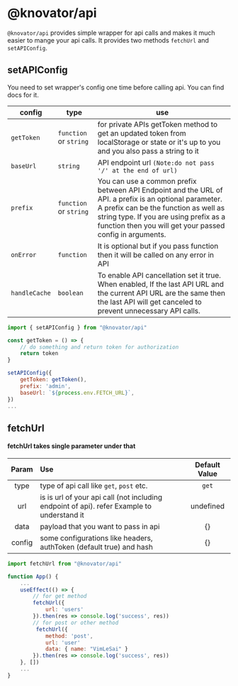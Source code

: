 # @knovator/api

`@knovator/api` provides simple wrapper for api calls and makes it much easier to mange your api calls. It provides two methods `fetchUrl` and `setAPIConfig`.

## setAPIConfig

You need to set wrapper's config one time before calling api. You can find docs for it.

| config        | type                   | use                                                          |
| ------------- | ---------------------- | ------------------------------------------------------------ |
| `getToken`    | `function` or `string` | for private APIs getToken method to get an updated token from localStorage or state or it's up to you and you also pass a string to it |
| `baseUrl`     | `string`               | API endpoint url `(Note:do not pass '/' at the end of url)`  |
| `prefix`      | `function` or `string` | You can use a common prefix between API Endpoint and the URL of API. a prefix is an optional parameter. A prefix can be the function as well as string type. If you are using prefix as a function then you will get your passed config in arguments. |
| `onError`     | `function`             | It is optional but if you pass function then it will be called on any error in API |
| `handleCache` | `boolean`              | To enable API cancellation set it true. When enabled,  If the last API URL and the current API URL are the same then the last API will get canceled to prevent unnecessary API calls. |

```jsx
import { setAPIConfig } from "@knovator/api"

const getToken = () => {
    // do something and return token for authorization
    return token
}

setAPIConfig({
    getToken: getToken(),
    prefix: 'admin',
    baseUrl: `${process.env.FETCH_URL}`,
})
...
```



## fetchUrl

#### fetchUrl takes single parameter under that

| Param  | Use                                                          | Default Value |
| :----: | :----------------------------------------------------------- | :-----------: |
|  type  | type of api call like `get`, `post` etc.                     |     `get`     |
|  url   | is is url of your api call (not including endpoint of api). refer Example to understand it |   undefined   |
|  data  | payload that you want to pass in api                         |      {}       |
| config | some configurations like headers, authToken (default true) and hash |      {}       |

```jsx
import fetchUrl from "@knovator/api"

function App() {
    ...
    useEffect(() => {
        // for get method
        fetchUrl({
            url: 'users'
        }).then(res => console.log('success', res))
        // for post or other method
         fetchUrl({
            method: 'post',
            url: 'user'
            data: { name: "VimLeSai" }
        }).then(res => console.log('success', res))
    }, [])
    ...
}
```

